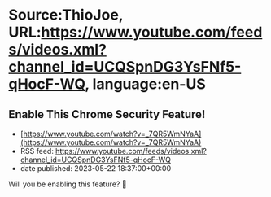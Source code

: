 # Source:ThioJoe, URL:https://www.youtube.com/feeds/videos.xml?channel_id=UCQSpnDG3YsFNf5-qHocF-WQ, language:en-US

## Enable This Chrome Security Feature!
 - [https://www.youtube.com/watch?v=_7QR5WmNYaA](https://www.youtube.com/watch?v=_7QR5WmNYaA)
 - RSS feed: https://www.youtube.com/feeds/videos.xml?channel_id=UCQSpnDG3YsFNf5-qHocF-WQ
 - date published: 2023-05-22 18:37:00+00:00

Will you be enabling this feature? 🤔

